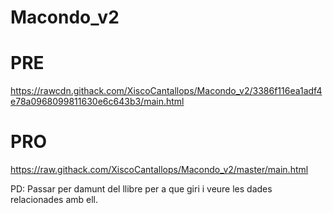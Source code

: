 # Macondo_v2

# PRE
https://rawcdn.githack.com/XiscoCantallops/Macondo_v2/3386f116ea1adf4e78a0968099811630e6c643b3/main.html

# PRO
https://raw.githack.com/XiscoCantallops/Macondo_v2/master/main.html


PD: Passar per damunt del llibre per a que giri i veure les dades relacionades amb ell.
